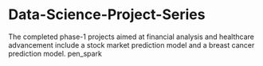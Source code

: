 # Data-Science-Project-Series
The completed phase-1 projects aimed at financial analysis and healthcare advancement include a stock market prediction model and a breast cancer prediction model.  pen_spark
